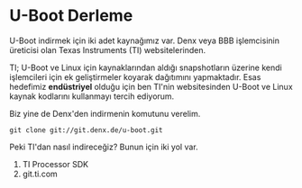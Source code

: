 # U-Boot Derleme

U-Boot indirmek için iki adet kaynağımız var. Denx veya BBB işlemcisinin üreticisi olan Texas Instruments (TI) websitelerinden. 

TI; U-Boot ve Linux için kaynaklarından aldığı snapshotların üzerine kendi işlemcileri için ek geliştirmeler koyarak dağıtımını yapmaktadır. Esas hedefimiz **endüstriyel** olduğu için ben TI'nin websitesinden U-Boot ve Linux kaynak kodlarını kullanmayı tercih ediyorum. 

Biz yine de Denx'den indirmenin komutunu verelim.
~~~~
git clone git://git.denx.de/u-boot.git
~~~~

Peki TI'dan nasıl indireceğiz? Bunun için iki yol var. 

1. TI Processor SDK 
2. git.ti.com